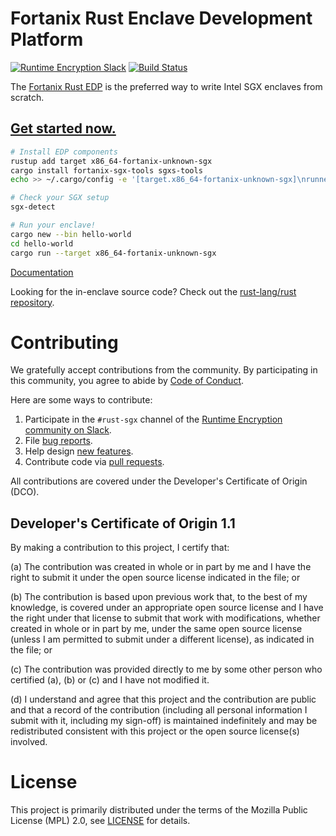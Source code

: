 # Fortanix Rust Enclave Development Platform

[![Runtime Encryption Slack](https://img.shields.io/badge/Slack-%23rust--sgx-blue.svg?logo=slack&logoColor=whitesmoke)](https://fortanix.com/runtime-encryption-slack) [![Build Status](https://travis-ci.com/fortanix/rust-sgx.svg?branch=master)](https://travis-ci.com/fortanix/rust-sgx)

The [Fortanix Rust EDP](https://edp.fortanix.com/) is the preferred way to write Intel SGX enclaves from scratch.

## [Get started now.](https://edp.fortanix.com/docs/installation/guide/)

```sh
# Install EDP components
rustup add target x86_64-fortanix-unknown-sgx
cargo install fortanix-sgx-tools sgxs-tools
echo >> ~/.cargo/config -e '[target.x86_64-fortanix-unknown-sgx]\nrunner = "ftxsgx-runner-cargo"'

# Check your SGX setup
sgx-detect

# Run your enclave!
cargo new --bin hello-world
cd hello-world
cargo run --target x86_64-fortanix-unknown-sgx
```

[Documentation](https://edp.fortanix.com/docs/)

Looking for the in-enclave source code? Check out the [rust-lang/rust
repository](https://github.com/rust-lang/rust/tree/master/src/libstd/sys/sgx).

# Contributing

We gratefully accept contributions from the community.
By participating in this community, you agree to abide by [Code of Conduct](./CODE_OF_CONDUCT.md).

Here are some ways to contribute:

1. Participate in the `#rust-sgx` channel of the [Runtime Encryption community on Slack](https://fortanix.com/runtime-encryption-slack).
2. File [bug reports](https://github.com/fortanix/rust-sgx/issues/new).
3. Help design [new features](https://github.com/fortanix/rust-sgx/issues?q=is%3Aopen+is%3Aissue+label%3Aneeds-design).
4. Contribute code via [pull requests](https://github.com/fortanix/rust-sgx/pulls).

All contributions are covered under the Developer's Certificate of Origin (DCO).

## Developer's Certificate of Origin 1.1

By making a contribution to this project, I certify that:

(a) The contribution was created in whole or in part by me and I
have the right to submit it under the open source license
indicated in the file; or

(b) The contribution is based upon previous work that, to the best
of my knowledge, is covered under an appropriate open source
license and I have the right under that license to submit that
work with modifications, whether created in whole or in part
by me, under the same open source license (unless I am
permitted to submit under a different license), as indicated
in the file; or

(c) The contribution was provided directly to me by some other
person who certified (a), (b) or (c) and I have not modified
it.

(d) I understand and agree that this project and the contribution
are public and that a record of the contribution (including all
personal information I submit with it, including my sign-off) is
maintained indefinitely and may be redistributed consistent with
this project or the open source license(s) involved.

# License

This project is primarily distributed under the terms of the Mozilla Public License (MPL) 2.0, see [LICENSE](./LICENSE) for details.
